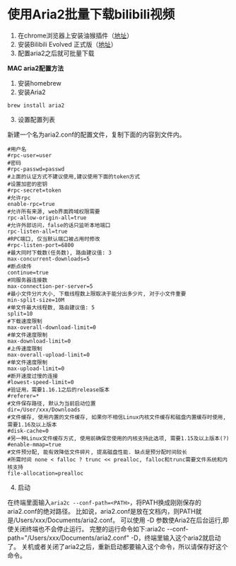 # 使用Aria2批量下载bilibili视频

1. 在chrome浏览器上安装油猴插件（[地址](https://chrome.zzzmh.cn/info?token=dhdgffkkebhmkfjojejmpbldmpobfkfo)）
2. 安装Bilibili Evolved 正式版（[地址](https://github.com/the1812/Bilibili-Evolved)）
3. 配置aria2之后就可批量下载

**MAC aria2配置方法**
1. 安装homebrew
2. 安装Aria2 
```
brew install aria2
```
3. 设置配置列表

新建一个名为aria2.conf的配置文件，复制下面的内容到文件内。
```
#用户名
#rpc-user=user
#密码
#rpc-passwd=passwd
#上面的认证方式不建议使用,建议使用下面的token方式
#设置加密的密钥
#rpc-secret=token
#允许rpc
enable-rpc=true
#允许所有来源, web界面跨域权限需要
rpc-allow-origin-all=true
#允许外部访问，false的话只监听本地端口
rpc-listen-all=true
#RPC端口, 仅当默认端口被占用时修改
#rpc-listen-port=6800
#最大同时下载数(任务数), 路由建议值: 3
max-concurrent-downloads=5
#断点续传
continue=true
#同服务器连接数
max-connection-per-server=5
#最小文件分片大小, 下载线程数上限取决于能分出多少片, 对于小文件重要
min-split-size=10M
#单文件最大线程数, 路由建议值: 5
split=10
#下载速度限制
max-overall-download-limit=0
#单文件速度限制
max-download-limit=0
#上传速度限制
max-overall-upload-limit=0
#单文件速度限制
max-upload-limit=0
#断开速度过慢的连接
#lowest-speed-limit=0
#验证用，需要1.16.1之后的release版本
#referer=*
#文件保存路径, 默认为当前启动位置
dir=/User/xxx/Downloads
#文件缓存, 使用内置的文件缓存, 如果你不相信Linux内核文件缓存和磁盘内置缓存时使用, 需要1.16及以上版本
#disk-cache=0
#另一种Linux文件缓存方式, 使用前确保您使用的内核支持此选项, 需要1.15及以上版本(?)
#enable-mmap=true
#文件预分配, 能有效降低文件碎片, 提高磁盘性能. 缺点是预分配时间较长
#所需时间 none < falloc ? trunc << prealloc, falloc和trunc需要文件系统和内核支持
file-allocation=prealloc
```
4. 启动

在终端里面输入`aria2c --conf-path=<PATH>`，将PATH换成刚刚保存的aria2.conf的绝对路径。
比如说，aria2.conf是放在文档内，则PATH就是/Users/xxx/Documents/aria2.conf。
可以使用 -D 参数使Aria2在后台运行,即使关闭终端也不会停止运行。
完整的运行命令如下:aria2c --conf-path="/Users/xxx/Documents/aria2.conf" -D，终端里输入这个aria2就启动了。
关机或者关闭了aria2之后，重新启动都要输入这个命令，所以请保存好这个命令。
